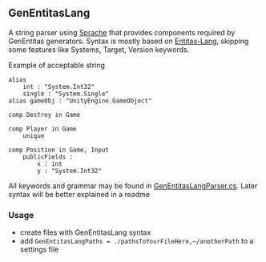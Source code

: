 ## GenEntitasLang

A string parser using [Sprache](https://github.com/sprache/Sprache) that provides components required by GenEntitas generators.
Syntax is mostly based on [Entitas-Lang](https://github.com/mzaks/Entitas-Lang), skipping some features like Systems, Target, Version keywords.

Example of acceptable string
```
alias
    int : "System.Int32"
    single : "System.Single"
alias gameObj : "UnityEngine.GameObject"

comp Destroy in Game

comp Player in Game
    unique

comp Position in Game, Input
    publicFields :
        x : int
        y : "System.Int32"

```

All keywords and grammar may be found in [GenEntitasLangParser.cs](./Sources/GenEntitasLangParser.cs).
Later syntax will be better explained in a readme

### Usage
  - create files with GenEntitasLang syntax
  - add `GenEntitasLangPaths = ./pathsToYourFileHere,~/anotherPath` to a settings file
